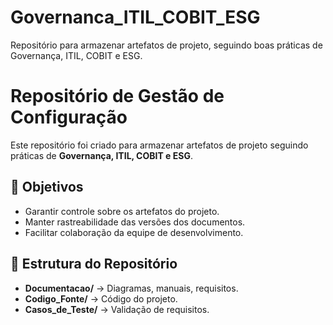 # Governanca_ITIL_COBIT_ESG
Repositório para armazenar artefatos de projeto, seguindo boas práticas de Governança, ITIL, COBIT e ESG.
# Repositório de Gestão de Configuração  
Este repositório foi criado para armazenar artefatos de projeto seguindo práticas de **Governança, ITIL, COBIT e ESG**.  

## 📌 Objetivos  
- Garantir controle sobre os artefatos do projeto.  
- Manter rastreabilidade das versões dos documentos.  
- Facilitar colaboração da equipe de desenvolvimento.  

## 📂 Estrutura do Repositório  
- **Documentacao/** → Diagramas, manuais, requisitos.  
- **Codigo_Fonte/** → Código do projeto.  
- **Casos_de_Teste/** → Validação de requisitos.  
